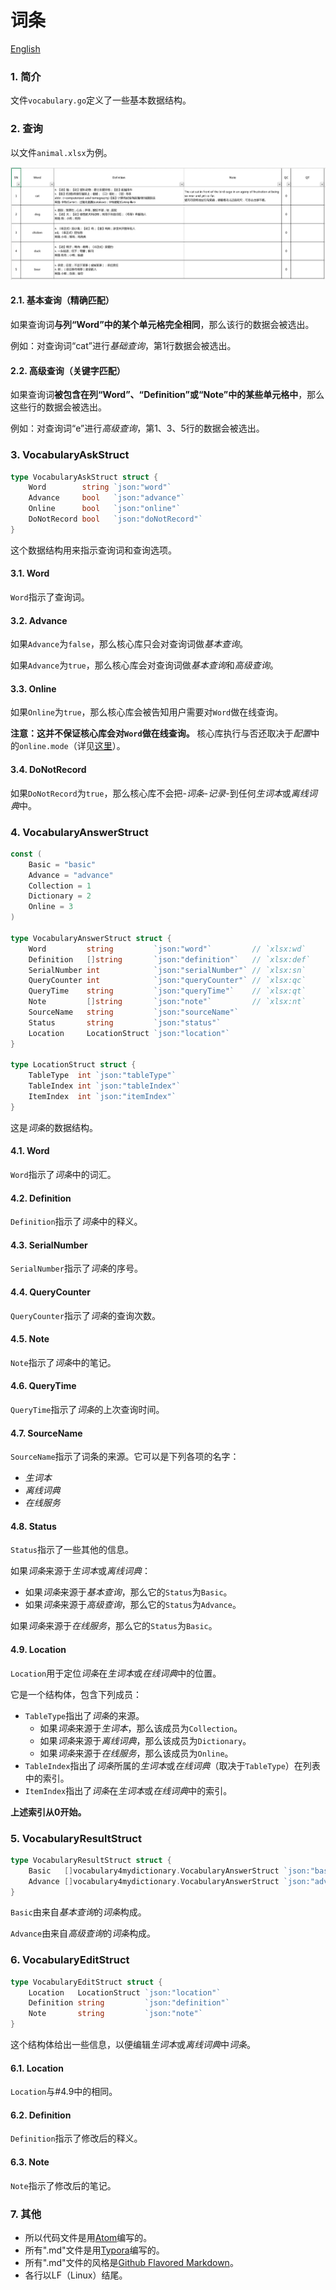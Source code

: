 # 词条

[English](./vocabulary.md)

### 1. 简介

文件`vocabulary.go`定义了一些基本数据结构。

### 2. 查询

以文件`animal.xlsx`为例。

![animal](./picture/animal.png)

#### 2.1. 基本查询（精确匹配）

如果查询词**与列“Word”中的某个单元格完全相同**，那么该行的数据会被选出。

例如：对查询词“cat”进行*基础查询*，第1行数据会被选出。

#### 2.2. 高级查询（关键字匹配）

如果查询词**被包含在列“Word”、“Definition”或“Note”中的某些单元格中**，那么这些行的数据会被选出。

例如：对查询词“e”进行*高级查询*，第1、3、5行的数据会被选出。

### 3. VocabularyAskStruct

```go
type VocabularyAskStruct struct {
	Word        string `json:"word"`
	Advance     bool   `json:"advance"`
	Online      bool   `json:"online"`
	DoNotRecord bool   `json:"doNotRecord"`
}
```

这个数据结构用来指示查询词和查询选项。

#### 3.1. Word

`Word`指示了查询词。

#### 3.2. Advance

如果`Advance`为`false`，那么核心库只会对查询词做*基本查询*。

如果`Advance`为`true`，那么核心库会对查询词做*基本查询*和*高级查询*。

#### 3.3. Online

如果`Online`为`true`，那么核心库会被告知用户需要对`Word`做在线查询。

**注意：这并不保证核心库会对`Word`做在线查询。** 核心库执行与否还取决于*配置*中的`online.mode`（详见[这里](./main.zh-Hans.md#2431-mode)）。

#### 3.4. DoNotRecord

如果`DoNotRecord`为`true`，那么核心库不会把-*词条*-*记录*-到任何*生词本*或*离线词典*中。

### 4. VocabularyAnswerStruct

```go
const (
	Basic = "basic"
	Advance = "advance"
	Collection = 1
	Dictionary = 2
	Online = 3
)

type VocabularyAnswerStruct struct {
	Word         string         `json:"word"`         // `xlsx:wd`
	Definition   []string       `json:"definition"`   // `xlsx:def`
	SerialNumber int            `json:"serialNumber"` // `xlsx:sn`
	QueryCounter int            `json:"queryCounter"` // `xlsx:qc`
	QueryTime    string         `json:"queryTime"`    // `xlsx:qt`
	Note         []string       `json:"note"`         // `xlsx:nt`
	SourceName   string         `json:"sourceName"`
	Status       string         `json:"status"`
	Location     LocationStruct `json:"location"`
}

type LocationStruct struct {
	TableType  int `json:"tableType"`
	TableIndex int `json:"tableIndex"`
	ItemIndex  int `json:"itemIndex"`
}
```

这是*词条*的数据结构。

#### 4.1. Word

`Word`指示了*词条*中的词汇。

#### 4.2. Definition

`Definition`指示了*词条*中的释义。

#### 4.3. SerialNumber

`SerialNumber`指示了*词条*的序号。

#### 4.4. QueryCounter

`QueryCounter`指示了*词条*的查询次数。

#### 4.5. Note

`Note`指示了*词条*中的笔记。

#### 4.6. QueryTime

`QueryTime`指示了*词条*的上次查询时间。

#### 4.7. SourceName

`SourceName`指示了词条的来源。它可以是下列各项的名字：

- *生词本*
- *离线词典*
- *在线服务*

#### 4.8. Status

`Status`指示了一些其他的信息。

如果*词条*来源于*生词本*或*离线词典*：

- 如果*词条*来源于*基本查询*，那么它的`Status`为`Basic`。
- 如果*词条*来源于*高级查询*，那么它的`Status`为`Advance`。

如果*词条*来源于*在线服务*，那么它的`Status`为`Basic`。

#### 4.9. Location

`Location`用于定位*词条*在*生词本*或*在线词典*中的位置。

它是一个结构体，包含下列成员：

- `TableType`指出了*词条*的来源。
  - 如果*词条*来源于*生词本*，那么该成员为`Collection`。
  - 如果*词条*来源于*离线词典*，那么该成员为`Dictionary`。
  - 如果*词条*来源于*在线服务*，那么该成员为`Online`。
- `TableIndex`指出了*词条*所属的*生词本*或*在线词典*（取决于`TableType`）在列表中的索引。
- `ItemIndex`指出了*词条*在*生词本*或*在线词典*中的索引。

**上述索引从0开始。**

### 5. VocabularyResultStruct

```go
type VocabularyResultStruct struct {
	Basic   []vocabulary4mydictionary.VocabularyAnswerStruct `json:"basic"`
	Advance []vocabulary4mydictionary.VocabularyAnswerStruct `json:"advance"`
}
```

`Basic`由来自*基本查询*的*词条*构成。

`Advance`由来自*高级查询*的*词条*构成。

### 6. VocabularyEditStruct

```go
type VocabularyEditStruct struct {
	Location   LocationStruct `json:"location"`
	Definition string         `json:"definition"`
	Note       string         `json:"note"`
}
```

这个结构体给出一些信息，以便编辑*生词本*或*离线词典*中*词条*。

#### 6.1. Location

`Location`与\#4.9中的相同。

#### 6.2. Definition

`Definition`指示了修改后的释义。

#### 6.3. Note

`Note`指示了修改后的笔记。

### 7. 其他

- 所以代码文件是用[Atom](https://atom.io/)编写的。
- 所有".md"文件是用[Typora](http://typora.io)编写的。
- 所有".md"文件的风格是[Github Flavored Markdown](https://guides.github.com/features/mastering-markdown/#GitHub-flavored-markdown)。
- 各行以LF（Linux）结尾。
